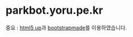 # parkbot.yoru.pe.kr
중요 : [html5 up](https://html5up.net/)과 [bootstrapmade](https://bootstrapmade.com/)를 이용하였습니다.